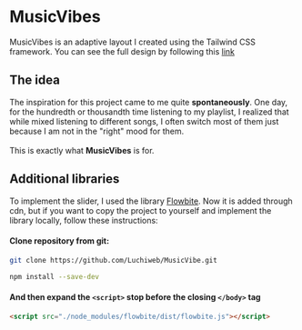 # MusicVibes

MusicVibes is an adaptive layout I created using the Tailwind CSS framework. You can see the full design by following this [link](#)

## The idea

The inspiration for this project came to me quite **spontaneously**. One day, for the hundredth or thousandth time listening to my playlist, I realized that while mixed listening to different songs, I often switch most of them just because I am not in the "right" mood for them. </br></br>
This is exactly what **MusicVibes** is for.

## Additional libraries

To implement the slider, I used the library [Flowbite](https://flowbite.com/docs/getting-started/quickstart/). Now it is added through cdn, but if you want to copy the project to yourself and implement the library locally, follow these instructions:

#### Clone repository from git:

```bash
git clone https://github.com/Luchiweb/MusicVibe.git
```

```bash
npm install --save-dev
```

#### And then expand the `<script>` stop before the closing `</body>` tag

```html
<script src="./node_modules/flowbite/dist/flowbite.js"></script>
```

<!-- <img src="./screens/darkTheme.jpg">
<img src="./screens/lightTheme.jpg"> -->

